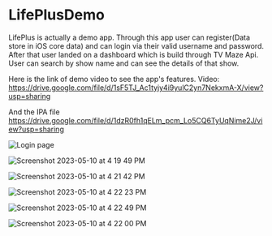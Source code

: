 # LifePlusDemo

LifePlus is actually a demo app. Through this app user can register(Data store in iOS core data) and can login via their valid username and password.
After that user landed on a dashboard which is build through TV Maze Api. User can search by show name and can see the details of that show.

Here is the link of demo video to see the app's features.
Video: https://drive.google.com/file/d/1sF5TJ_Ac1tyjy4i9yulC2yn7NekxmA-X/view?usp=sharing

And the IPA file
https://drive.google.com/file/d/1dzR0fh1qELm_pcm_Lo5CQ6TyUqNime2J/view?usp=sharing




![Login page](https://github.com/Shohan-Pramanik/LifePlusDemo/assets/37219879/dfe8a285-50d0-4413-b69f-99d8aa244c20)


![Screenshot 2023-05-10 at 4 19 49 PM](https://github.com/Shohan-Pramanik/LifePlusDemo/assets/37219879/2d150f34-a6b1-4130-a17d-4fd2e1847d87)


![Screenshot 2023-05-10 at 4 21 42 PM](https://github.com/Shohan-Pramanik/LifePlusDemo/assets/37219879/79018b34-2e60-4633-a363-f4caf194757e)

![Screenshot 2023-05-10 at 4 22 23 PM](https://github.com/Shohan-Pramanik/LifePlusDemo/assets/37219879/27f448f8-9328-4384-a285-d04f18b32b4a)

![Screenshot 2023-05-10 at 4 22 49 PM](https://github.com/Shohan-Pramanik/LifePlusDemo/assets/37219879/df7d0c68-d85a-41c8-a2e3-740f4bb32d3d)

![Screenshot 2023-05-10 at 4 22 00 PM](https://github.com/Shohan-Pramanik/LifePlusDemo/assets/37219879/07000d29-e76c-4b46-a522-77c756094540)


